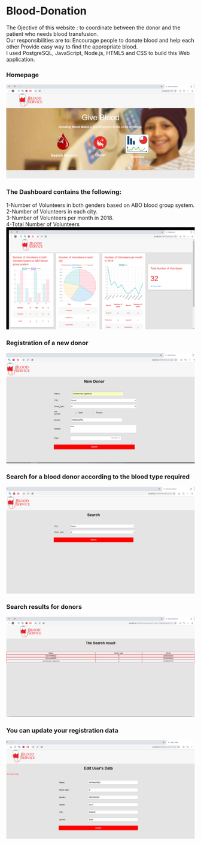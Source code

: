 # Blood-Donation

The Ojective of this website : to coordinate between the donor and the patient who needs blood transfusion.<br />
Our responsibilities are to: Encourage people to donate blood and help each other Provide easy way to find the appropriate blood.<br />
I used PostgreSQL, JavaScript, Node.js, HTML5 and CSS to build this Web application.<br />
### Homepage
![](./image_website/1.jpg)


### The Dashboard contains the following: 
 1-Number of Volunteers in both genders based on ABO blood group system.<br />
 2-Number of Volunteers in each city.<br />
 3-Number of Volunteers per month in 2018.<br />
 4-Total Number of Volunteers 
![](./image_website/2.jpg)

### Registration of a new donor
![](./image_website/3.jpg)

 ### Search for a blood donor according to the blood type required
![](./image_website/4.jpg)

### Search results for donors
![](./image_website/5.jpg)
### You can update your registration data
![](./image_website/8.jpg)
